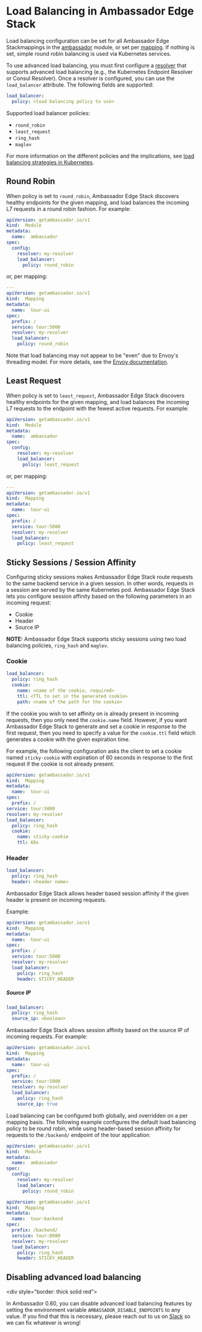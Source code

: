 # Load Balancing in Ambassador Edge Stack

Load balancing configuration can be set for all Ambassador Edge Stackmappings in the [ambassador](/reference/core/ambassador) module, or set per [mapping](https://www.getambassador.io/reference/mappings#configuring-mappings). If nothing is set, simple round robin balancing is used via Kubernetes services.

To use advanced load balancing, you must first configure a [resolver](/reference/core/resolvers) that supports advanced load balancing (e.g., the Kubernetes Endpoint Resolver or Consul Resolver). Once a resolver is configured, you can use the `load_balancer` attribute. The following fields are supported:

```yaml
load_balancer:
  policy: <load balancing policy to use>
```

Supported load balancer policies:
- `round_robin`
- `least_request`
- `ring_hash`
- `maglev`

For more information on the different policies and the implications, see [load balancing strategies in Kubernetes](https://blog.getambassador.io/load-balancing-strategies-in-kubernetes-l4-round-robin-l7-round-robin-ring-hash-and-more-6a5b81595d6c?source=collection_home---4------0---------------------).

## Round Robin
When policy is set to `round_robin`, Ambassador Edge Stack discovers healthy endpoints for the given mapping, and load balances the incoming L7 requests in a round robin fashion. For example:

```yaml
apiVersion: getambassador.io/v1
kind:  Module
metadata:
  name:  ambassador
spec:
  config:
    resolver: my-resolver
    load_balancer:
      policy: round_robin
```

or, per mapping:

```yaml
---
apiVersion: getambassador.io/v1
kind:  Mapping
metadata:
  name:  tour-ui
spec:
  prefix: /
  service: tour:5000
  resolver: my-resolver
  load_balancer:
    policy: round_robin
```

Note that load balancing may not appear to be "even" due to Envoy's threading model. For more details, see the [Envoy documentation](https://www.envoyproxy.io/docs/envoy/latest/faq/concurrency_lb).

## Least Request
When policy is set to `least_request`, Ambassador Edge Stack discovers healthy endpoints for the given mapping, and load balances the incoming L7 requests to the endpoint with the fewest active requests. For example:

```yaml
apiVersion: getambassador.io/v1
kind:  Module
metadata:
  name:  ambassador
spec:
  config:
    resolver: my-resolver
    load_balancer:
      policy: least_request
```

or, per mapping:

```yaml
---
apiVersion: getambassador.io/v1
kind:  Mapping
metadata:
  name:  tour-ui
spec:
  prefix: /
  service: tour:5000
  resolver: my-resolver
  load_balancer:
    policy: least_request
```

## Sticky Sessions / Session Affinity
Configuring sticky sessions makes Ambassador Edge Stack route requests to the same backend service in a given session. In other words, requests in a session are served by the same Kubernetes pod. Ambassador Edge Stack lets you configure session affinity based on the following parameters in an incoming request:

- Cookie
- Header
- Source IP

**NOTE:** Ambassador Edge Stack supports sticky sessions using two load balancing policies, `ring_hash` and `maglev`.


### Cookie
```yaml
load_balancer:
  policy: ring_hash
  cookie:
    name: <name of the cookie, required>
    ttl: <TTL to set in the generated cookie>
    path: <name of the path for the cookie>
```

If the cookie you wish to set affinity on is already present in incoming requests, then you only need the `cookie.name` field. However, if you want Ambassador Edge Stack to generate and set a cookie in response to the first request, then you need to specify a value for the `cookie.ttl` field which generates a cookie with the given expiration time.

For example, the following configuration asks the client to set a cookie named `sticky-cookie` with expiration of 60 seconds in response to the first request if the cookie is not already present.

```yaml
apiVersion: getambassador.io/v1
kind:  Mapping
metadata:
  name:  tour-ui
spec:
  prefix: /
service: tour:5000
resolver: my-resolver
load_balancer:
  policy: ring_hash
  cookie:
    name: sticky-cookie
    ttl: 60s
```

### Header
```yaml
load_balancer:
  policy: ring_hash
  header: <header name>
```

Ambassador Edge Stack allows header based session affinity if the given header is present on incoming requests.

Example:
```yaml
apiVersion: getambassador.io/v1
kind:  Mapping
metadata:
  name:  tour-ui
spec:
  prefix: /
  service: tour:5000
  resolver: my-resolver
  load_balancer:
    policy: ring_hash
    header: STICKY_HEADER
```

##### Source IP
```yaml
load_balancer:
  policy: ring_hash
  source_ip: <boolean>
```

Ambassador Edge Stack allows session affinity based on the source IP of incoming requests. For example:

```yaml
apiVersion: getambassador.io/v1
kind:  Mapping
metadata:
  name:  tour-ui
spec:
  prefix: /
  service: tour:5000
  resolver: my-resolver
  load_balancer:
    policy: ring_hash
    source_ip: true
```

Load balancing can be configured both globally, and overridden on a per mapping basis. The following example configures the default load balancing policy to be round robin, while using header-based session affinity for requests to the `/backend/` endpoint of the tour application:

```yaml
apiVersion: getambassador.io/v1
kind:  Module
metadata:
  name:  ambassador
spec:
  config:
    resolver: my-resolver
    load_balancer:
      policy: round_robin
```
```yaml
apiVersion: getambassador.io/v1
kind:  Mapping
metadata:
  name:  tour-backend
spec:
  prefix: /backend/
  service: tour:8080
  resolver: my-resolver
  load_balancer:
    policy: ring_hash
    header: STICKY_HEADER
```

## Disabling advanced load balancing

<div style="border: thick solid red"> </div>

In Ambassador 0.60, you can disable advanced load balancing features by setting the environment variable `AMBASSADOR_DISABLE_ENDPOINTS` to any value. If you find that this is necessary, please reach out to us on [Slack](https://d6e.co/slack) so we can fix whatever is wrong!
